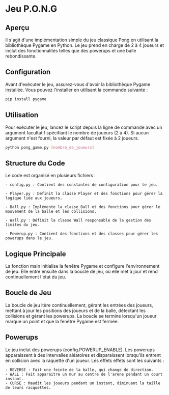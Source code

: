 # Jeu P.O.N.G

## Aperçu

Il s'agit d'une implémentation simple du jeu classique Pong en utilisant la bibliothèque Pygame en Python. 
Le jeu prend en charge de 2 à 4 joueurs et inclut des fonctionnalités telles que des powerups et une balle rebondissante.

## Configuration

Avant d'exécuter le jeu, assurez-vous d'avoir la bibliothèque Pygame installée. 
Vous pouvez l'installer en utilisant la commande suivante :

```bash 
pip install pygame
```

## Utilisation

Pour exécuter le jeu, lancez le script depuis la ligne de commande avec un argument facultatif spécifiant le nombre de joueurs (2 à 4). Si aucun argument n'est fourni, la valeur par défaut est fixée à 2 joueurs.

```bash
python pong_game.py [nombre_de_joueurs]
```

## Structure du Code

Le code est organisé en plusieurs fichiers :

    - config.py : Contient des constantes de configuration pour le jeu.

    - Player.py : Définit la classe Player et des fonctions pour gérer la logique liée aux joueurs.

    - Ball.py : Implémente la classe Ball et des fonctions pour gérer le mouvement de la balle et les collisions.

    - Wall.py : Définit la classe Wall responsable de la gestion des limites du jeu.
    
    - Powerup.py : Contient des fonctions et des classes pour gérer les powerups dans le jeu.

## Logique Principale

La fonction main initialise la fenêtre Pygame et configure l'environnement de jeu. 
Elle entre ensuite dans la boucle de jeu, où elle met à jour et rend continuellement l'état du jeu.

## Boucle de Jeu

La boucle de jeu itère continuellement, gérant les entrées des joueurs, mettant à jour les positions des joueurs et de la balle, détectant les collisions et gérant les powerups. 
La boucle se termine lorsqu'un joueur marque un point et que la fenêtre Pygame est fermée.

## Powerups

Le jeu inclut des powerups (config.POWERUP_ENABLE). Les powerups apparaissent à des intervalles aléatoires et disparaissent lorsqu'ils entrent en collision avec la raquette d'un joueur. Les effets effets sont les suivants :

    - REVERSE : Fait une feinte de la balle, qui change de direction.
    - WALL : Fait apparaitre un mur au centre de l'arene pendant un court instant.
    - CURSE : Maudit les joueurs pendant un instant, diminuant la taille de leurs racquettes.